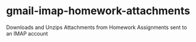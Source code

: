 gmail-imap-homework-attachments
===============================

Downloads and Unzips Attachments from Homework Assignments sent to an IMAP account
